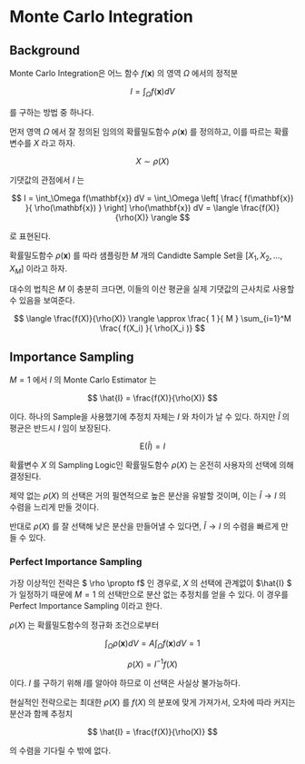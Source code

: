 
# Monte Carlo Integration

## Background

Monte Carlo Integration은 어느 함수 $f(\mathbf{x})$ 의 영역 $\Omega$ 에서의 정적분

$$ I = \int_\Omega f(\mathbf{x}) dV $$

를 구하는 방법 중 하나다.

먼저 영역 $\Omega$ 에서 잘 정의된 임의의 확률밀도함수 $\rho(\mathbf{x})$ 를 정의하고, 이를 따르는 확률변수를 $X$ 라고 하자.

$$ X \sim \rho(X) $$

기댓값의 관점에서 $I$ 는

$$ 
I = \int_\Omega f(\mathbf{x}) dV = 
\int_\Omega \left[ \frac{ f(\mathbf{x}) }{ \rho(\mathbf{x}) } \right] \rho(\mathbf{x}) dV =
\langle \frac{f(X)}{\rho(X)} \rangle
$$

로 표현된다.

확률밀도함수 $\rho(\mathbf{x})$ 를 따라 샘플링한 $M$ 개의 Candidte Sample Set을 $\left[ X_1, X_2, ... , X_M \right]$ 이라고 하자.

대수의 법칙은 $M$ 이 충분히 크다면, 이들의 이산 평균을 실제 기댓값의 근사치로 사용할 수 있음을 보여준다.

$$
\langle \frac{f(X)}{\rho(X)} \rangle \approx 
\frac{ 1 }{ M } \sum_{i=1}^M \frac{ f(X_i) }{ \rho(X_i )}
$$

## Importance Sampling

$M = 1$ 에서 $I$ 의 Monte Carlo Estimator 는

$$ \hat{I} = \frac{f(X)}{\rho(X)} $$

이다. 하나의 Sample을 사용했기에 추정치 자체는 $I$ 와 차이가 날 수 있다. 하지만 $\hat{I}$ 의 평균은 반드시 $I$ 임이 보장된다.

$$ \mathrm{E}(\hat{I}) = I $$

확률변수 $X$ 의 Sampling Logic인 확률밀도함수 $\rho(X)$ 는 온전히 사용자의 선택에 의해 결정된다.

제약 없는 $\rho(X)$ 의 선택은 거의 필연적으로 높은 분산을 유발할 것이며, 이는 $\hat{I} \rightarrow I$ 의 수렴을 느리게 만들 것이다.

반대로 $\rho(X)$ 를 잘 선택해 낮은 분산을 만들어낼 수 있다면, $\hat{I} \rightarrow I$ 의 수렴을 빠르게 만들 수 있다.

### Perfect Importance Sampling

가장 이상적인 전략은 $ \rho \propto f$ 인 경우로, $X$ 의 선택에 관계없이 $\hat{I} $ 가 일정하기 때문에 $M = 1$ 의 선택만으로 분산 없는 추정치를 얻을 수 있다. 이 경우를 Perfect Importance Sampling 이라고 한다.

$\rho(X)$ 는 확률밀도함수의 정규화 조건으로부터

$$ \int_\Omega \rho(\mathbf{x}) dV = A\int_\Omega f(\mathbf{x}) dV = 1 $$

$$ \rho(X) = I^{-1} f(X)  $$

이다. $I$ 를 구하기 위해 $I$를 알아야 하므로 이 선택은 사실상 불가능하다.

현실적인 전략으로는 최대한 $\rho(X)$ 를 $f(X)$ 의 분포에 맞게 가져가서, 오차에 따라 커지는 분산과 함께 추정치

$$ \hat{I} = \frac{f(X)}{\rho(X)} $$

의 수렴을 기다릴 수 밖에 없다.